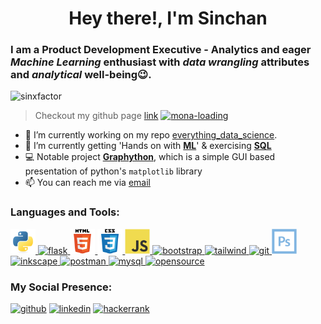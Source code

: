 <h1 align="center"> Hey there!, I'm <strong>Sinchan</strong> </h1>
<h3 align="left"> I am a <bold>Product Development Executive - Analytics</bold> and eager <em>Machine Learning</em> enthusiast with <em>data wrangling</em> attributes and <em>analytical</em> well-being😉.</h3>
  
<p align="left"> <img src="https://komarev.com/ghpvc/?username=sinxfactor" alt="sinxfactor" /> </p>

<blockquote> Checkout my github page <a href="https://sinchan-s.github.io/" target="_blank">link</a> <a href="https://github.com/SinXfactor/bangalore-house-prediction-ml-with-site"><img src='https://github.githubassets.com/images/mona-loading-dark.gif' alt='mona-loading' height='30'></a></blockquote>

<ul>
<li>🔭 I’m currently working on my repo <a href="https://github.com/sinchan-s/everything_data_science" target="_blank">everything_data_science</a>.</li>
<li> 🌱 I’m currently getting 'Hands on with <a href="https://github.com/sinchan-s/Hands-on_ML" target="_blank"><b>ML</b></a>' & exercising <a href="https://github.com/sinchan-s/ongoing-SQL" target="_blank"><b>SQL</b></a> </li>
<li> 💻 Notable project <a href="https://github.com/sinchan-s/graphython" target="_blank"><b>Graphython</b></a>, which is a simple GUI based presentation of python's <code>matplotlib</code> library</li>
<li> 📫 You can reach me via <a href="mailto:sinchan.tex@gmail.com">email</a> </li>
</ul>



<h3 align="left">Languages and Tools:</h3>
<p align="left">
<a href="https://www.python.org" target="_blank" rel="noreferrer"> <img src="https://raw.githubusercontent.com/devicons/devicon/master/icons/python/python-original.svg" alt="python" width="40" height="40"/> </a>
<a href="https://flask.palletsprojects.com/" target="_blank" rel="noreferrer"> <img src="https://www.vectorlogo.zone/logos/pocoo_flask/pocoo_flask-icon.svg" alt="flask" width="40" height="40"/> </a>
<a href="https://www.w3.org/html/" target="_blank" rel="noreferrer"> <img src="https://raw.githubusercontent.com/devicons/devicon/master/icons/html5/html5-original-wordmark.svg" alt="html5" width="40" height="40"/> </a>
<a href="https://www.w3schools.com/css/" target="_blank" rel="noreferrer"> <img src="https://raw.githubusercontent.com/devicons/devicon/master/icons/css3/css3-original-wordmark.svg" alt="css3" width="40" height="40"/> </a>
<a href="https://developer.mozilla.org/en-US/docs/Web/JavaScript" target="_blank" rel="noreferrer"> <img src="https://raw.githubusercontent.com/devicons/devicon/master/icons/javascript/javascript-original.svg" alt="javascript" width="40" height="40"/> </a>
<a href="" target="_blank" rel="noreferrer"> <img src="https://upload.vectorlogo.zone/logos/getbootstrap/images/987f8f6c-263a-47b1-a85d-853cfca215d9.svg" alt="bootstrap" width="40" height="40"/> </a>
<a href="https://tailwindcss.com/" target="_blank" rel="noreferrer"> <img src="https://www.vectorlogo.zone/logos/tailwindcss/tailwindcss-icon.svg" alt="tailwind" width="40" height="40"/> </a>
<a href="https://git-scm.com/" target="_blank" rel="noreferrer"> <img src="https://www.vectorlogo.zone/logos/git-scm/git-scm-icon.svg" alt="git" width="40" height="40"/> </a>
<a href="https://www.photoshop.com/en" target="_blank" rel="noreferrer"> <img src="https://raw.githubusercontent.com/devicons/devicon/master/icons/photoshop/photoshop-line.svg" alt="photoshop" width="40" height="40"/> </a>
<a href="https://inkscape.org/" target="_blank" rel="noreferrer"> <img src="https://www.vectorlogo.zone/logos/inkscape/inkscape-icon.svg" alt="inkscape" width="40" height="40"/> </a>
<a href="https://postman.com" target="_blank" rel="noreferrer"> <img src="https://www.vectorlogo.zone/logos/getpostman/getpostman-icon.svg" alt="postman" width="40" height="40"/> </a>
<a href="https://www.mysql.com/" target="_blank" rel="noreferrer"> <img src="https://www.vectorlogo.zone/logos/mysql/mysql-ar21.svg" alt="mysql" width="40" height="40"/> </a>
<a href="https://opensource.com/" target="_blank" rel="noreferrer"> <img src="https://www.vectorlogo.zone/logos/opensource/opensource-icon.svg" alt="opensource" width="40" height="40"/> </a>
</p>

<h3 align="left">My Social Presence:</h3>
<a href="https://www.kaggle.com/sinchans" target="_blank"><img src='https://www.kaggle.com/static/images/tier-animation-transparent.gif' alt='github' height='60'></a>
<a href="https://www.linkedin.com/in/ss-sinchan/" target="_blank"><img src='https://i0.wp.com/www.owlishcommunications.com/thewisdomzone/wp-content/uploads/LINKEDIN-LOGO-2-Animated-Pulsating.gif?resize=300%2C300&ssl=1' alt='linkedin' height='60'></a> 
<a href="https://www.hackerrank.com/sinchan_tex" target="_blank"><img src='https://upload.wikimedia.org/wikipedia/commons/4/40/HackerRank_Icon-1000px.png' alt='hackerrank' height='60'></a> 
